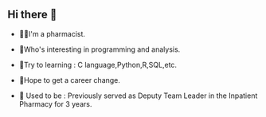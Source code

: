 ## Hi there 👋

- 👩‍⚕️I'm a pharmacist.
- 🌱Who's interesting in programming and analysis.
- 🤔Try to learning : C language,Python,R,SQL,etc.
- 💪Hope to get a career change.

- 🏥 Used to be : Previously served as Deputy Team Leader in the Inpatient Pharmacy for 3 years.
<!--
**Royroy945/Royroy945** is a ✨ _special_ ✨ repository because its `README.md` (this file) appears on your GitHub profile.

Here are some ideas to get you started:

- 🔭 I’m currently working on ...
- 🌱 I’m currently learning ...
- 👯 I’m looking to collaborate on ...
- 🤔 I’m looking for help with ...
- 💬 Ask me about ...
- 📫 How to reach me: ...
- 😄 Pronouns: ...
- ⚡ Fun fact: ...
-->
